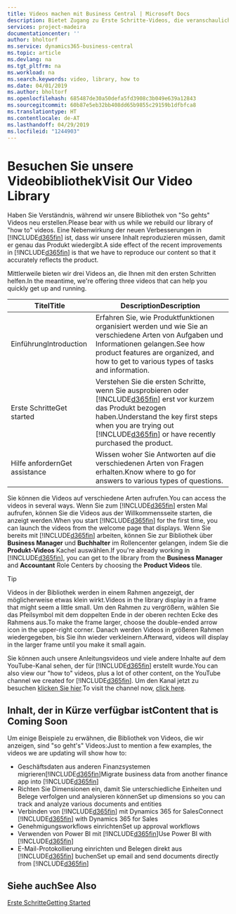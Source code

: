 ```yaml
---
title: Videos machen mit Business Central | Microsoft Docs
description: Bietet Zugang zu Erste Schritte-Videos, die veranschaulichen, wie häufige Aufgaben ausgeführt werden.
services: project-madeira
documentationcenter: ''
author: bholtorf
ms.service: dynamics365-business-central
ms.topic: article
ms.devlang: na
ms.tgt_pltfrm: na
ms.workload: na
ms.search.keywords: video, library, how to
ms.date: 04/01/2019
ms.author: bholtorf
ms.openlocfilehash: 685487de30a50defa5fd3908c3b049e639a12843
ms.sourcegitcommit: 60b87e5eb32bb408dd65b9855c29159b1dfbfca8
ms.translationtype: HT
ms.contentlocale: de-AT
ms.lasthandoff: 04/29/2019
ms.locfileid: "1244903"
---
```

# <a name="visit-our-video-library"></a><span data-ttu-id="24eb7-103">Besuchen Sie unsere Videobibliothek</span><span class="sxs-lookup"><span data-stu-id="24eb7-103">Visit Our Video Library</span></span>
<span data-ttu-id="24eb7-104">Haben Sie Verständnis, während wir unsere Bibliothek von "So gehts" Videos neu erstellen.</span><span class="sxs-lookup"><span data-stu-id="24eb7-104">Please bear with us while we rebuild our library of "how to" videos.</span></span> <span data-ttu-id="24eb7-105">Eine Nebenwirkung der neuen Verbesserungen in [!INCLUDE[d365fin](includes/d365fin_md.md)] ist, dass wir unsere Inhalt reproduzieren müssen, damit er genau das Produkt wiedergibt.</span><span class="sxs-lookup"><span data-stu-id="24eb7-105">A side effect of the recent improvements in [!INCLUDE[d365fin](includes/d365fin_md.md)] is that we have to reproduce our content so that it accurately reflects the product.</span></span>

<span data-ttu-id="24eb7-106">Mittlerweile bieten wir drei Videos an, die Ihnen mit den ersten Schritten helfen.</span><span class="sxs-lookup"><span data-stu-id="24eb7-106">In the meantime, we're offering three videos that can help you quickly get up and running.</span></span>

|<span data-ttu-id="24eb7-107">Titel</span><span class="sxs-lookup"><span data-stu-id="24eb7-107">Title</span></span>|<span data-ttu-id="24eb7-108">Description</span><span class="sxs-lookup"><span data-stu-id="24eb7-108">Description</span></span>|
|----|----|
|<span data-ttu-id="24eb7-109">Einführung</span><span class="sxs-lookup"><span data-stu-id="24eb7-109">Introduction</span></span>|<span data-ttu-id="24eb7-110">Erfahren Sie, wie Produktfunktionen organisiert werden und wie Sie an verschiedene Arten von Aufgaben und Informationen gelangen.</span><span class="sxs-lookup"><span data-stu-id="24eb7-110">See how product features are organized, and how to get to various types of tasks and information.</span></span>|
|<span data-ttu-id="24eb7-111">Erste Schritte</span><span class="sxs-lookup"><span data-stu-id="24eb7-111">Get started</span></span>|<span data-ttu-id="24eb7-112">Verstehen Sie die ersten Schritte, wenn Sie ausprobieren oder [!INCLUDE[d365fin](includes/d365fin_md.md)] erst vor kurzem das Produkt bezogen haben.</span><span class="sxs-lookup"><span data-stu-id="24eb7-112">Understand the key first steps when you are trying out [!INCLUDE[d365fin](includes/d365fin_md.md)] or have recently purchased the product.</span></span> |
|<span data-ttu-id="24eb7-113">Hilfe anfordern</span><span class="sxs-lookup"><span data-stu-id="24eb7-113">Get assistance</span></span>|<span data-ttu-id="24eb7-114">Wissen woher Sie Antworten auf die verschiedenen Arten von Fragen erhalten.</span><span class="sxs-lookup"><span data-stu-id="24eb7-114">Know where to go for answers to various types of questions.</span></span>|

<span data-ttu-id="24eb7-115">Sie können die Videos auf verschiedene Arten aufrufen.</span><span class="sxs-lookup"><span data-stu-id="24eb7-115">You can access the videos in several ways.</span></span> <span data-ttu-id="24eb7-116">Wenn Sie zum [!INCLUDE[d365fin](includes/d365fin_md.md)] ersten Mal aufrufen, können Sie die Videos aus der Willkommensseite starten, die anzeigt werden.</span><span class="sxs-lookup"><span data-stu-id="24eb7-116">When you start [!INCLUDE[d365fin](includes/d365fin_md.md)] for the first time, you can launch the videos from the welcome page that displays.</span></span> <span data-ttu-id="24eb7-117">Wenn Sie bereits mit [!INCLUDE[d365fin](includes/d365fin_md.md)] arbeiten, können Sie zur Bibliothek über **Business Manager** und **Buchhalter** im Rollencenter gelangen, indem Sie die **Produkt-Videos** Kachel auswählen.</span><span class="sxs-lookup"><span data-stu-id="24eb7-117">If you're already working in [!INCLUDE[d365fin](includes/d365fin_md.md)], you can get to the library from the **Business Manager** and **Accountant** Role Centers by choosing the **Product Videos** tile.</span></span>

> [!Tip]  
> <span data-ttu-id="24eb7-118">Videos in der Bibliothek werden in einem Rahmen angezeigt, der möglicherweise etwas klein wirkt.</span><span class="sxs-lookup"><span data-stu-id="24eb7-118">Videos in the library display in a frame that might seem a little small.</span></span> <span data-ttu-id="24eb7-119">Um den Rahmen zu vergrößern, wählen Sie das Pfeilsymbol mit dem doppelten Ende in der oberen rechten Ecke des Rahmens aus.</span><span class="sxs-lookup"><span data-stu-id="24eb7-119">To make the frame larger, choose the double-ended arrow icon in the upper-right corner.</span></span> <span data-ttu-id="24eb7-120">Danach werden Videos in größeren Rahmen wiedergegeben, bis Sie ihn wieder verkleinern.</span><span class="sxs-lookup"><span data-stu-id="24eb7-120">Afterward, videos will display in the larger frame until you make it small again.</span></span>

<span data-ttu-id="24eb7-121">Sie können auch unsere Anleitungsvideos und viele andere Inhalte auf dem YouTube-Kanal sehen, der für [!INCLUDE[d365fin](includes/d365fin_md.md)] erstellt wurde.</span><span class="sxs-lookup"><span data-stu-id="24eb7-121">You can also view our "how to" videos, plus a lot of other content, on the YouTube channel we created for [!INCLUDE[d365fin](includes/d365fin_md.md)].</span></span> <span data-ttu-id="24eb7-122">Um den Kanal jetzt zu besuchen [klicken Sie hier](https://go.microsoft.com/fwlink/?linkid=851533).</span><span class="sxs-lookup"><span data-stu-id="24eb7-122">To visit the channel now, [click here](https://go.microsoft.com/fwlink/?linkid=851533).</span></span>

## <a name="content-that-is-coming-soon"></a><span data-ttu-id="24eb7-123">Inhalt, der in Kürze verfügbar ist</span><span class="sxs-lookup"><span data-stu-id="24eb7-123">Content that is Coming Soon</span></span>
<span data-ttu-id="24eb7-124">Um einige Beispiele zu erwähnen, die Bibliothek von Videos, die wir anzeigen, sind "so geht's" Videos:</span><span class="sxs-lookup"><span data-stu-id="24eb7-124">Just to mention a few examples, the videos we are updating will show how to:</span></span>  

* <span data-ttu-id="24eb7-125">Geschäftsdaten aus anderen Finanzsystemen migrieren[!INCLUDE[d365fin](includes/d365fin_md.md)]</span><span class="sxs-lookup"><span data-stu-id="24eb7-125">Migrate business data from another finance app into [!INCLUDE[d365fin](includes/d365fin_md.md)]</span></span>  
* <span data-ttu-id="24eb7-126">Richten Sie Dimensionen ein, damit Sie unterschiedliche Einheiten und Belege verfolgen und analysieren können</span><span class="sxs-lookup"><span data-stu-id="24eb7-126">Set up dimensions so you can track and analyze various documents and entities</span></span>
* <span data-ttu-id="24eb7-127">Verbinden von [!INCLUDE[d365fin](includes/d365fin_md.md)] mit Dynamics 365 for Sales</span><span class="sxs-lookup"><span data-stu-id="24eb7-127">Connect [!INCLUDE[d365fin](includes/d365fin_md.md)] with Dynamics 365 for Sales</span></span>
* <span data-ttu-id="24eb7-128">Genehmigungsworkflows einrichten</span><span class="sxs-lookup"><span data-stu-id="24eb7-128">Set up approval workflows</span></span>  
* <span data-ttu-id="24eb7-129">Verwenden von Power BI mit [!INCLUDE[d365fin](includes/d365fin_md.md)]</span><span class="sxs-lookup"><span data-stu-id="24eb7-129">Use Power BI with [!INCLUDE[d365fin](includes/d365fin_md.md)]</span></span>  
* <span data-ttu-id="24eb7-130">E-Mail-Protokollierung einrichten und Belegen direkt aus [!INCLUDE[d365fin](includes/d365fin_md.md)] buchen</span><span class="sxs-lookup"><span data-stu-id="24eb7-130">Set up email and send documents directly from [!INCLUDE[d365fin](includes/d365fin_md.md)]</span></span>  

## <a name="see-also"></a><span data-ttu-id="24eb7-131">Siehe auch</span><span class="sxs-lookup"><span data-stu-id="24eb7-131">See Also</span></span>
[<span data-ttu-id="24eb7-132">Erste Schritte</span><span class="sxs-lookup"><span data-stu-id="24eb7-132">Getting Started</span></span>](product-get-started.md)
